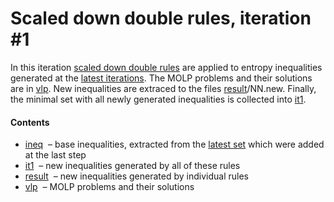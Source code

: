Scaled down double rules, iteration \#1
====================================

In this iteration [scaled down double rules](../drules.txt) are applied to 
entropy inequalities generated at the [latest
iterations](../../ineqs/r04-d04.txt). The MOLP problems and their
solutions are in [vlp](vlp). New inequalities 
are extraced to the files [result](result)/NN.new.
Finally, the minimal set with all newly generated inequalities is collected into
[it1](it1.txt).

#### Contents

* [ineq](ineq.txt) &nbsp;&ndash; base inequalities, extracted from the
  [latest set](../../ineqs/r04-d04.txt) which were added at the last step
* [it1](it1.txt) &nbsp;&ndash; new inequalities generated by all of these rules
* [result](result) &nbsp;&ndash; new inequalities generated by individual rules
* [vlp](vlp) &nbsp;&ndash; MOLP problems and their solutions



